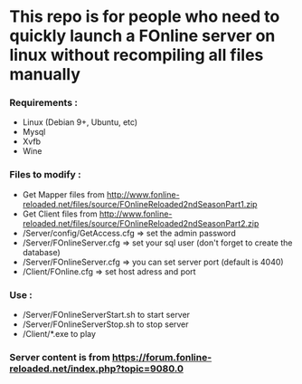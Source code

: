 # This repo is for people who need to quickly launch a FOnline server on linux without recompiling all files manually

### Requirements : 
- Linux (Debian 9+, Ubuntu, etc)
- Mysql
- Xvfb
- Wine 

### Files to modify :
- Get Mapper files from http://www.fonline-reloaded.net/files/source/FOnlineReloaded2ndSeasonPart1.zip
- Get Client files from http://www.fonline-reloaded.net/files/source/FOnlineReloaded2ndSeasonPart2.zip
- /Server/config/GetAccess.cfg => set the admin password
- /Server/FOnlineServer.cfg => set your sql user (don't forget to create the database)
- /Server/FOnlineServer.cfg => you can set server port (default is 4040)
- /Client/FOnline.cfg => set host adress and port

### Use :
- /Server/FOnlineServerStart.sh to start server
- /Server/FOnlineServerStop.sh to stop server
- /Client/*.exe to play

### Server content is from https://forum.fonline-reloaded.net/index.php?topic=9080.0